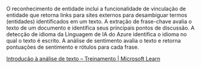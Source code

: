 O reconhecimento de entidade inclui a funcionalidade de vinculação de entidade que retorna links para sites externos para desambiguar termos (entidades) identificados em um texto. A extração de frase-chave avalia o texto de um documento e identifica seus principais pontos de discussão. A detecção de idioma da Linguagem de IA do Azure identifica o idioma no qual o texto é escrito. A análise de sentimento avalia o texto e retorna pontuações de sentimento e rótulos para cada frase.

[Introdução à análise de texto – Treinamento | Microsoft Learn](https://learn.microsoft.com/training/modules/analyze-text-with-text-analytics-service/2-get-started-azure)